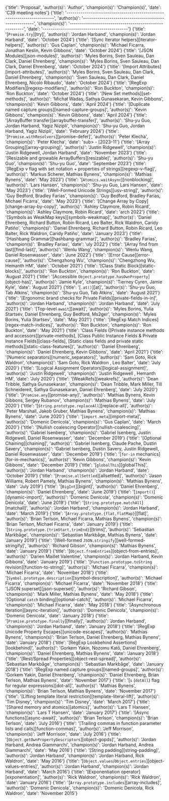 {'title': 'Proposal', 'author(s)': 'Author', 'champion(s)': 'Champion(s)', 'date': 'C39 meeting notes'}
{'title': '------------------------------------------------------------------------', 'author(s)': '------------------------------------------------------', 'champion(s)': '-------------------------------------------------------', 'date': '------------------------------------------'}
{'title': '[`Promise.try`][try]', 'author(s)': 'Jordan Harband', 'champion(s)': 'Jordan Harband', 'date': 'October 2024'}
{'title': '[Sync Iterator helpers][iterator-helpers]', 'author(s)': 'Gus Caplan', 'champion(s)': 'Michael Ficarra, Jonathan Keslin, Kevin Gibbons', 'date': 'October 2024'}
{'title': '[JSON Modules][json-modules]', 'author(s)': 'Myles Borins, Sven Sauleau, Dan Clark, Daniel Ehrenberg', 'champion(s)': 'Myles Borins, Sven Sauleau, Dan Clark, Daniel Ehrenberg', 'date': 'October 2024'}
{'title': '[Import Attributes][import-attributes]', 'author(s)': 'Myles Borins, Sven Sauleau, Dan Clark, Daniel Ehrenberg', 'champion(s)': 'Sven Sauleau, Dan Clark, Daniel Ehrenberg, Nicolò Ribaudo', 'date': 'October 2024'}
{'title': '[RegExp Modifiers][regexp-modifiers]', 'author(s)': 'Ron Buckton', 'champion(s)': 'Ron Buckton', 'date': 'October 2024'}
{'title': '[New Set methods][set-methods]', 'author(s)': 'Michał Wadas, Sathya Gunasekaran, Kevin Gibbons', 'champion(s)': 'Kevin Gibbons', 'date': 'April 2024'}
{'title': '[Duplicate named capture groups][named-capture-groups]', 'author(s)': 'Kevin Gibbons', 'champion(s)': 'Kevin Gibbons', 'date': 'April 2024'}
{'title': '[ArrayBuffer transfer][arraybuffer-transfer]', 'author(s)': 'Shu-yu Guo, Jordan Harband, Yagiz Nizipli', 'champion(s)': 'Shu-yu Guo, Jordan Harband, Yagiz Nizipli', 'date': 'February 2024'}
{'title': '[`Promise.withResolvers`][promise-defer]', 'author(s)': 'Peter Klecha', 'champion(s)': 'Peter Klecha', 'date': 'sub> - [2023-11'}
{'title': '[Array Grouping][array-grouping]', 'author(s)': 'Justin Ridgewell', 'champion(s)': 'Justin Ridgewell, Jordan Harband', 'date': 'November 2023'}
{'title': '[Resizable and growable ArrayBuffers][resizable]', 'author(s)': 'Shu-yu Guo', 'champion(s)': 'Shu-yu Guo', 'date': 'September 2023'}
{'title': '[RegExp v flag with set notation + properties of strings][regexp-v-flag]', 'author(s)': 'Markus Scherer, Mathias Bynens', 'champion(s)': 'Mathias Bynens', 'date': 'May 2023'}
{'title': '[`Atomics.waitAsync`][nonblocking]', 'author(s)': 'Lars Hansen', 'champion(s)': 'Shu-yu Guo, Lars Hansen', 'date': 'May 2023'}
{'title': '[Well-Formed Unicode Strings][usv-string]', 'author(s)': 'Guy Bedford, Bradley Farias', 'champion(s)': 'Guy Bedford, Bradley Farias, Michael Ficarra', 'date': 'May 2023'}
{'title': '[Change Array by Copy][change-array-by-copy]', 'author(s)': 'Ashley Claymore, Robin Ricard', 'champion(s)': 'Ashley Claymore, Robin Ricard', 'date': 'arch 2022'}
{'title': '[Symbols as WeakMap keys][symbols-weakmap]', 'author(s)': 'Daniel Ehrenberg, Richard Button, Robin Ricard, Leo Balter, Rick Waldron, Caridy Patiño', 'champion(s)': 'Daniel Ehrenberg, Richard Button, Robin Ricard, Leo Balter, Rick Waldron, Caridy Patiño', 'date': 'January 2023'}
{'title': '[Hashbang Grammar][hashbang-grammar]', 'author(s)': 'Bradley Farias', 'champion(s)': 'Bradley Farias', 'date': 'uly 2022'}
{'title': '[Array find from last][find-last]', 'author(s)': 'Wenlu Wang', 'champion(s)': 'Wenlu Wang, Daniel Rosenwasser', 'date': 'June 2022'}
{'title': '[Error Cause][error-cause]', 'author(s)': 'Chengzhong Wu', 'champion(s)': 'Chengzhong Wu,  Hemanth HM', 'date': 'October 2021'}
{'title': '[Class Static Block][static-blocks]', 'author(s)': 'Ron Buckton', 'champion(s)': 'Ron Buckton', 'date': 'August 2021'}
{'title': '[Accessible `Object.prototype.hasOwnProperty`][object-has]', 'author(s)': 'Jamie Kyle', 'champion(s)': 'Tierney Cyren, Jamie Kyle', 'date': 'August 2021'}
{'title': '[`.at()`][at]', 'author(s)': 'Shu-yu Guo, Tab Atkins', 'champion(s)': 'Shu-yu Guo, Tab Atkins', 'date': 'August 2021'}
{'title': '[Ergonomic brand checks for Private Fields][private-fields-in-in]', 'author(s)': 'Jordan Harband', 'champion(s)': 'Jordan Harband', 'date': 'July 2021'}
{'title': '[Top-level `await`][await]', 'author(s)': 'Myles Borins, Yulia Startsev, Daniel Ehrenberg, Guy Bedford, Ms2ger', 'champion(s)': 'Myles Borins, Yulia Startsev', 'date': 'May 2021'}
{'title': '[RegExp Match Indices][regex-match-indices]', 'author(s)': 'Ron Buckton', 'champion(s)': 'Ron Buckton', 'date': 'May 2021'}
{'title': 'Class Fields ([Private instance methods and accessors][private-methods], [Class Public Instance Fields & Private Instance Fields][class-fields], [Static class fields and private static methods][static-class-features])', 'author(s)': 'Daniel Ehrenberg', 'champion(s)': 'Daniel Ehrenberg, Kevin Gibbons', 'date': 'April 2021'}
{'title': '[Numeric separators][numeric_separators]', 'author(s)': 'Sam Goto, Rick Waldron', 'champion(s)': 'Sam Goto, Rick Waldron , Leo Balter', 'date': 'July 2020'}
{'title': '[Logical Assignment Operators][logical-assignment]', 'author(s)': 'Justin Ridgewell', 'champion(s)': 'Justin Ridgewell ,  Hemanth HM', 'date': 'July 2020'}
{'title': '[WeakRefs][weakrefs]', 'author(s)': 'Dean Tribble, Sathya Gunasekaran', 'champion(s)': 'Dean Tribble, Mark Miller, Till Schneidereit, Sathya Gunasekaran, Daniel Ehrenberg', 'date': 'July 2020'}
{'title': '[`Promise.any`][promise-any]', 'author(s)': 'Mathias Bynens, Kevin Gibbons, Sergey Rubanov', 'champion(s)': 'Mathias Bynens', 'date': 'July 2020'}
{'title': '[`String.prototype.replaceAll`][replace-all]', 'author(s)': 'Peter Marshall, Jakob Gruber, Mathias Bynens', 'champion(s)': 'Mathias Bynens', 'date': 'June 2020'}
{'title': '[`import.meta`][import-meta]', 'author(s)': 'Domenic Denicola', 'champion(s)': 'Gus Caplan', 'date': 'March 2020'}
{'title': '[Nullish coalescing Operator][nullish-coalescing]', 'author(s)': 'Gabriel Isenberg', 'champion(s)': 'Gabriel Isenberg, Justin Ridgewell, Daniel Rosenwasser', 'date': 'December 2019'}
{'title': '[Optional Chaining][chaining]', 'author(s)': 'Gabriel Isenberg, Claude Pache, Dustin Savery', 'champion(s)': 'Gabriel Isenberg, Dustin Savery, Justin Ridgewell, Daniel Rosenwasser', 'date': 'December 2019'}
{'title': '[`for-in` mechanics][for-in-mechanics]', 'author(s)': 'Kevin Gibbons', 'champion(s)': 'Kevin Gibbons', 'date': 'December 2019'}
{'title': '[`globalThis`][globalThis]', 'author(s)': 'Jordan Harband', 'champion(s)': 'Jordan Harband', 'date': 'October 2019'}
{'title': '[`Promise.allSettled`][allsettled]', 'author(s)': 'Jason Williams, Robert Pamely, Mathias Bynens', 'champion(s)': 'Mathias Bynens', 'date': 'July 2019'}
{'title': '[`BigInt`][bigint]', 'author(s)': 'Daniel Ehrenberg', 'champion(s)': 'Daniel Ehrenberg', 'date': 'June 2019'}
{'title': '[`import()`][dynamic-import]', 'author(s)': 'Domenic Denicola', 'champion(s)': 'Domenic Denicola', 'date': 'June 2019'}
{'title': '[`String.prototype.matchAll`][matchall]', 'author(s)': 'Jordan Harband', 'champion(s)': 'Jordan Harband', 'date': 'March 2019'}
{'title': '[`Array.prototype.{flat,flatMap}`][flat]', 'author(s)': 'Brian Terlson, Michael Ficarra, Mathias Bynens', 'champion(s)': 'Brian Terlson, Michael Ficarra', 'date': 'January 2019'}
{'title': '[`String.prototype.{trimStart,trimEnd}`][trims]', 'author(s)': 'Sebastian Markbåge', 'champion(s)': 'Sebastian Markbåge, Mathias Bynens', 'date': 'January 2019'}
{'title': '[Well-formed `JSON.stringify`][well-formed-stringify]', 'author(s)': 'Richard Gibson', 'champion(s)': 'Mathias Bynens', 'date': 'January 2019'}
{'title': '[`Object.fromEntries`][object-from-entries]', 'author(s)': 'Darien Maillet Valentine', 'champion(s)': 'Jordan Harband, Kevin Gibbons', 'date': 'January 2019'}
{'title': '[`Function.prototype.toString` revision][function-to-string]', 'author(s)': 'Michael Ficarra', 'champion(s)': 'Michael Ficarra', 'date': 'November 2018'}
{'title': '[`Symbol.prototype.description`][symbol-description]', 'author(s)': 'Michael Ficarra', 'champion(s)': 'Michael Ficarra', 'date': 'November 2018'}
{'title': '[JSON superset][json-superset]', 'author(s)': 'Richard Gibson', 'champion(s)': 'Mark Miller, Mathias Bynens', 'date': 'May 2018'}
{'title': '[Optional `catch` binding][optional-catch]', 'author(s)': 'Michael Ficarra', 'champion(s)': 'Michael Ficarra', 'date': 'May 2018'}
{'title': '[Asynchronous Iteration][async-iteration]', 'author(s)': 'Domenic Denicola', 'champion(s)': 'Domenic Denicola', 'date': 'January 2018'}
{'title': '[`Promise.prototype.finally`][finally]', 'author(s)': 'Jordan Harband', 'champion(s)': 'Jordan Harband', 'date': 'January 2018'}
{'title': '[RegExp Unicode Property Escapes][unicode-escapes]', 'author(s)': 'Mathias Bynens', 'champion(s)': 'Brian Terlson, Daniel Ehrenberg, Mathias Bynens', 'date': 'January 2018'}
{'title': '[RegExp Lookbehind Assertions][lookbehind]', 'author(s)': 'Gorkem Yakin, Nozomu Katō, Daniel Ehrenberg', 'champion(s)': 'Daniel Ehrenberg, Mathias Bynens', 'date': 'January 2018'}
{'title': '[Rest/Spread Properties][object-rest-spread]', 'author(s)': 'Sebastian Markbåge', 'champion(s)': 'Sebastian Markbåge', 'date': 'January 2018'}
{'title': '[RegExp named capture groups][named-groups]', 'author(s)': 'Gorkem Yakin, Daniel Ehrenberg', 'champion(s)': 'Daniel Ehrenberg, Brian Terlson, Mathias Bynens', 'date': 'November 2017'}
{'title': '[`s` (`dotAll`) flag for regular expressions][dot-all]', 'author(s)': 'Mathias Bynens', 'champion(s)': 'Brian Terlson, Mathias Bynens', 'date': 'November 2017'}
{'title': '[Lifting template literal restriction][template-literal-lift]', 'author(s)': 'Tim Disney', 'champion(s)': 'Tim Disney', 'date': 'March 2017'}
{'title': '[Shared memory and atomics][atomics]', 'author(s)': 'Lars T Hansen', 'champion(s)': 'Lars T Hansen', 'date': 'January 2017'}
{'title': '[Async functions][async-await]', 'author(s)': 'Brian Terlson', 'champion(s)': 'Brian Terlson', 'date': 'July 2016'}
{'title': '[Trailing commas in function parameter lists and calls][function-commas]', 'author(s)': 'Jeff Morrison', 'champion(s)': 'Jeff Morrison', 'date': 'July 2016'}
{'title': '[`Object.getOwnPropertyDescriptors`][object-gopds]', 'author(s)': 'Jordan Harband, Andrea Giammarchi', 'champion(s)': 'Jordan Harband, Andrea Giammarchi', 'date': 'May 2016'}
{'title': '[String padding][string-padding]', 'author(s)': 'Jordan Harband', 'champion(s)': 'Jordan Harband, Rick Waldron', 'date': 'May 2016'}
{'title': '[`Object.values`/`Object.entries`][object-values-entries]', 'author(s)': 'Jordan Harband', 'champion(s)': 'Jordan Harband', 'date': 'March 2016'}
{'title': '[Exponentiation operator][exponentiation]', 'author(s)': 'Rick Waldron', 'champion(s)': 'Rick Waldron', 'date': 'January 2016'}
{'title': '[`Array.prototype.includes`][array-includes]', 'author(s)': 'Domenic Denicola', 'champion(s)': 'Domenic Denicola, Rick Waldron', 'date': 'November 2015'}
